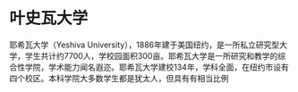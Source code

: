 # 叶史瓦大学

耶希瓦大学（Yeshiva University），1886年建于美国纽约，是一所私立研究型大学，学生共计约7700人，学校园面积300亩。耶希瓦大学是一所研究和教学的综合性学院，学术能力闻名遐迩。耶希瓦大学建校134年，学科全面，在纽约市设有四个校区。本科学院大多数学生都是犹太人，但具有有相当比例